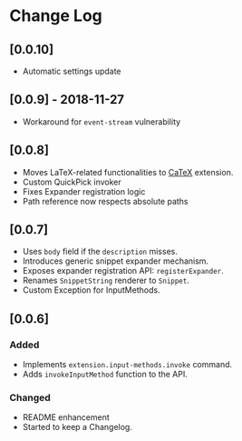 # Change Log

## [0.0.10]

- Automatic settings update

## [0.0.9] - 2018-11-27

- Workaround for `event-stream` vulnerability

## [0.0.8]

- Moves LaTeX-related functionalities to [CaTeX] extension.
- Custom QuickPick invoker
- Fixes Expander registration logic
- Path reference now respects absolute paths

[CaTeX]: https://marketplace.visualstudio.com/items?itemName=mr-konn.catex

## [0.0.7]

- Uses `body` field if the `description` misses.
- Introduces generic snippet expander mechanism.
- Exposes expander registration API: `registerExpander`.
- Renames `SnippetString` renderer to `Snippet`.
- Custom Exception for InputMethods.

## [0.0.6]

### Added

- Implements `extension.input-methods.invoke` command.
- Adds `invokeInputMethod` function to the API.

### Changed

- README enhancement
- Started to keep a Changelog.

